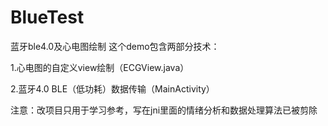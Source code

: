 # BlueTest
蓝牙ble4.0及心电图绘制
这个demo包含两部分技术：

1.心电图的自定义view绘制（ECGView.java）

2.蓝牙4.0 BLE（低功耗）数据传输（MainActivity）

注意：改项目只用于学习参考，写在jni里面的情绪分析和数据处理算法已被剪除
